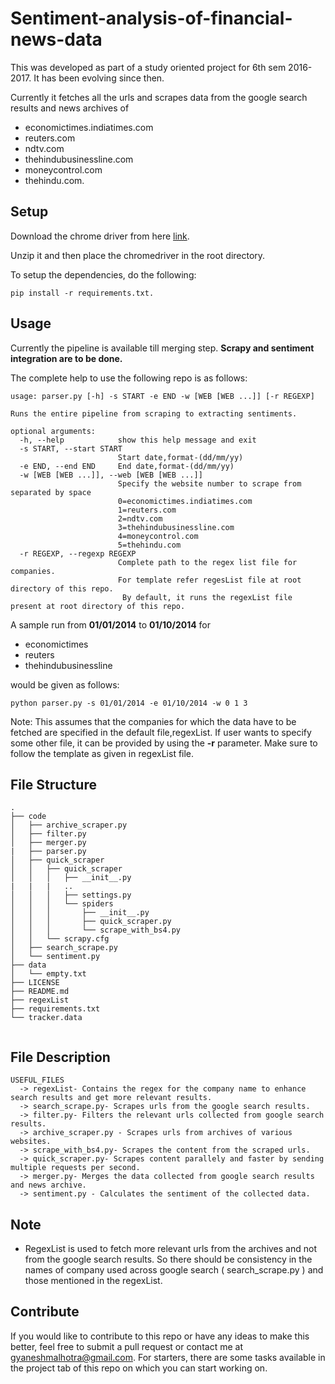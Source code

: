 # Sentiment-analysis-of-financial-news-data
This was developed as part of a study oriented project for 6th sem 2016-2017. It has been evolving since then.

Currently it fetches all the urls and scrapes data from the google search results and news archives of  
  * economictimes.indiatimes.com
  * reuters.com
  * ndtv.com
  * thehindubusinessline.com
  * moneycontrol.com
  * thehindu.com.

## Setup
Download the chrome driver from here [link](http://chromedriver.chromium.org/downloads).

Unzip it and then place the chromedriver in the root directory.

To setup the dependencies, do the following: 
```
pip install -r requirements.txt.
```
## Usage
Currently the pipeline is available till merging step. **Scrapy and sentiment integration are to be done.**

The complete help to use the following repo is as follows:
```
usage: parser.py [-h] -s START -e END -w [WEB [WEB ...]] [-r REGEXP]

Runs the entire pipeline from scraping to extracting sentiments.

optional arguments:
  -h, --help            show this help message and exit
  -s START, --start START
                        Start date,format-(dd/mm/yy)
  -e END, --end END     End date,format-(dd/mm/yy)
  -w [WEB [WEB ...]], --web [WEB [WEB ...]]
                        Specify the website number to scrape from separated by space						
                        0=economictimes.indiatimes.com						
                        1=reuters.com						
                        2=ndtv.com						
                        3=thehindubusinessline.com						
                        4=moneycontrol.com						
                        5=thehindu.com
  -r REGEXP, --regexp REGEXP
                        Complete path to the regex list file for companies. 
                        For template refer regesList file at root directory of this repo.
                         By default, it runs the regexList file present at root directory of this repo.
```
A sample run from **01/01/2014** to **01/10/2014** for 
* economictimes
* reuters
* thehindubusinessline 


would be given as follows:
```
python parser.py -s 01/01/2014 -e 01/10/2014 -w 0 1 3
```
Note: This assumes that the companies for which the data have to be fetched are specified in the default file,regexList. If user wants to specify some other file, it can be provided by using the **-r** parameter. Make sure to follow the template as given in regexList file.

## File Structure
```
.
├── code
│   ├── archive_scraper.py
│   ├── filter.py
│   ├── merger.py
|   ├── parser.py
│   ├── quick_scraper
│   │   ├── quick_scraper
│   │   │   ├── __init__.py
|   |   |   ..   
│   │   │   ├── settings.py
│   │   │   └── spiders
│   │   │       ├── __init__.py
│   │   │       ├── quick_scraper.py
│   │   │       └── scrape_with_bs4.py
│   │   └── scrapy.cfg
│   ├── search_scrape.py
│   └── sentiment.py
├── data
│   └── empty.txt
├── LICENSE
├── README.md
├── regexList
├── requirements.txt
└── tracker.data


```

## File Description 

	USEFUL_FILES
      -> regexList- Contains the regex for the company name to enhance search results and get more relevant results.
      -> search_scrape.py- Scrapes urls from the google search results.
      -> filter.py- Filters the relevant urls collected from google search results.
      -> archive_scraper.py - Scrapes urls from archives of various websites.
      -> scrape_with_bs4.py- Scrapes the content from the scraped urls.
      -> quick_scraper.py- Scrapes content parallely and faster by sending multiple requests per second.
      -> merger.py- Merges the data collected from google search results and news archive.
      -> sentiment.py - Calculates the sentiment of the collected data.
      
  
## Note

* RegexList is used to fetch more relevant urls from the archives and not from the google search results. So there should be consistency in the names of company used across google search ( search_scrape.py ) and those mentioned in the regexList.

## Contribute

If you would like to contribute to this repo or have any ideas to make this better, feel free to submit a pull request or contact me at gyaneshmalhotra@gmail.com.
For starters, there are some tasks available in the project tab of this repo on which you can start working on.
